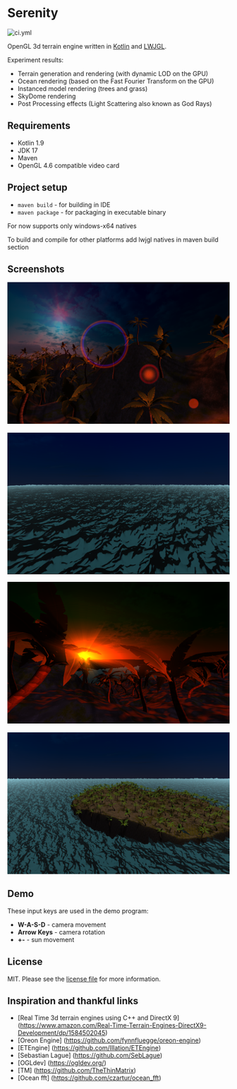 # Serenity

![ci.yml][link-ci]

OpenGL 3d terrain engine written in [Kotlin][link-kotlin] and [LWJGL][link-lwjgl].

Experiment results:

- Terrain generation and rendering (with dynamic LOD on the GPU)
- Ocean rendering (based on the Fast Fourier Transform on the GPU)
- Instanced model rendering (trees and grass)
- SkyDome rendering
- Post Processing effects (Light Scattering also known as God Rays)

## Requirements

- Kotlin 1.9
- JDK 17
- Maven
- OpenGL 4.6 compatible video card

## Project setup

- `maven build` - for building in IDE
- `maven package` - for packaging in executable binary

For now supports only windows-x64 natives

To build and compile for other platforms add lwjgl natives in maven build section

## Screenshots

![screen1](/src/main/resources/screenshots/screen1.png)
&nbsp;
![screen2](/src/main/resources/screenshots/screen2.png)

![screen3](/src/main/resources/screenshots/screen3.png)
&nbsp;
![screen4](/src/main/resources/screenshots/screen4.png)

## Demo

These input keys are used in the demo program:

- **W-A-S-D** - camera movement
- **Arrow Keys** - camera rotation
- **+-** - sun movement

## License

MIT. Please see the [license file](LICENSE.md) for more information.

## Inspiration and thankful links

- [Real Time 3d terrain engines using C++ and DirectX 9] (https://www.amazon.com/Real-Time-Terrain-Engines-DirectX9-Development/dp/1584502045)
- [Oreon Engine] (https://github.com/fynnfluegge/oreon-engine)
- [ETEngine] (https://github.com/Illation/ETEngine)
- [Sebastian Lague] (https://github.com/SebLague)
- [OGLdev] (https://ogldev.org/)
- [TM] (https://github.com/TheThinMatrix)
- [Ocean fft] (https://github.com/czartur/ocean_fft)

[link-kotlin]: https://kotlinlang.org/
[link-lwjgl]: https://www.lwjgl.org/
[link-ci]: https://github.com/shirokovnv/serenity/actions/workflows/maven.yml/badge.svg
